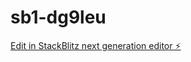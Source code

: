 # sb1-dg9leu

[Edit in StackBlitz next generation editor ⚡️](https://stackblitz.com/~/github.com/johnalbert053/sb1-dg9leu)